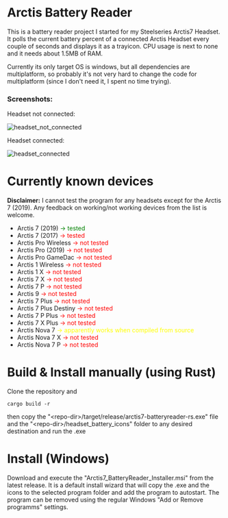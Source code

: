 # Arctis Battery Reader
This is a battery reader project I started for my Steelseries Arctis7 Headset.
It polls the current battery percent of a connected Arctis Headset every couple of seconds and displays it as a trayicon.
CPU usage is next to none and it needs about 1.5MB of RAM.

Currently its only target OS is windows, but all dependencies are multiplatform, so probably it's not very hard to change the code for multiplatform (since I don't need it, I spent no time trying).

### Screenshots:
Headset not connected:

![headset_not_connected](https://github.com/crazyklatsch/Arctis7_BatteryReader_rs/assets/70517887/b77cba29-4d25-4492-9e2c-44be4aa3acb1)

Headset connected:

![headset_connected](https://github.com/crazyklatsch/Arctis7_BatteryReader_rs/assets/70517887/0aedb6ad-1b7e-4334-b11a-31faa6717689)

# Currently known devices

**Disclaimer:**
I cannot test the program for any headsets except for the Arctis 7 (2019). Any feedback on working/not working devices from the list is welcome.

- Arctis 7 (2019) <span style="color:green"> -> tested</span>
- Arctis 7 (2017) <span style="color:red">  -> tested</span>
- Arctis Pro Wireless <span style="color:red">  -> not tested</span>
- Arctis Pro (2019) <span style="color:red">  -> not tested</span>
- Arctis Pro GameDac <span style="color:red">  -> not tested</span>
- Arctis 1 Wireless <span style="color:red">  -> not tested</span>
- Arctis 1 X <span style="color:red">  -> not tested</span>
- Arctis 7 X <span style="color:red">  -> not tested</span>
- Arctis 7 P <span style="color:red">  -> not tested</span>
- Arctis 9 <span style="color:red">  -> not tested</span>
- Arctis 7 Plus <span style="color:red">  -> not tested</span>
- Arctis 7 Plus Destiny <span style="color:red">  -> not tested</span>
- Arctis 7 P Plus <span style="color:red">  -> not tested</span>
- Arctis 7 X Plus <span style="color:red">  -> not tested</span>
- Arctis Nova 7 <span style="color:yellow">  -> apparently works when compiled from source</span>
- Arctis Nova 7 X <span style="color:red">  -> not tested</span>
- Arctis Nova 7 P <span style="color:red">  -> not tested</span>

# Build & Install manually (using Rust)
Clone the repository and 
```
cargo build -r
```
then copy the "\<repo-dir\>/target/release/arctis7-batteryreader-rs.exe" file and the "\<repo-dir\>/headset_battery_icons" folder to any desired destination and run the .exe

# Install (Windows)
Download and execute the "Arctis7_BatteryReader_Installer.msi" from the latest release.
It is a default install wizard that will copy the .exe and the icons to the selected program folder and add the program to autostart. The program can be removed using the regular Windows "Add or Remove programms" settings.
